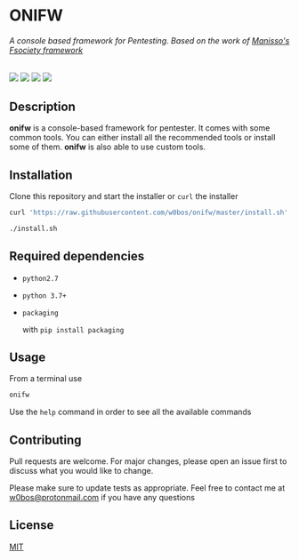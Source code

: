 # **ONIFW**

###### *A console based framework for Pentesting. Based on the work of [Manisso's Fsociety framework](https://github.com/Manisso/fsociety)*

![](https://img.shields.io/badge/License-MIT-blue.svg?longCache=true&style=popout-square)
![](https://img.shields.io/badge/Tested_On-Linux-orange.svg?longCache=true&style=popout-square)
![](https://img.shields.io/badge/Version-1.10-dark_green.svg?longCache=true&style=popout-square)
![](https://img.shields.io/badge/Python-3-purple.svg?longCache=true&style=popout-square)

## Description
**onifw** is a console-based framework for pentester. It comes with some common tools. You can either install all the recommended tools or install some of them. **onifw** is also able to use custom tools.

## Installation

Clone this repository and start the installer or `curl` the installer

```bash
curl 'https://raw.githubusercontent.com/w0bos/onifw/master/install.sh' > install.sh

./install.sh
```


## Required dependencies

- `python2.7`

- `python 3.7+`

- `packaging`
    
    with ```pip install packaging```


## Usage

From a terminal use 
```bash 
onifw
```

Use the `help` command in order to see all the available commands


## Contributing
Pull requests are welcome. For major changes, please open an issue first to discuss what you would like to change.

Please make sure to update tests as appropriate.
Feel free to contact me at w0bos@protonmail.com if you have any questions

## License
[MIT](https://choosealicense.com/licenses/mit/)
